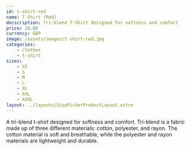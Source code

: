 ```yaml
---
id: t-shirt-red
name: T-Shirt (Red)
decscription: Tri-blend T-Shirt designed for softness and comfort
price: 18.00
currency: GBP
image: /assets/images/t-shirt-red.jpg
categories:
    - clothes
    - t-shirt
sizes:
    - XS
    - S
    - M
    - L
    - XL
    - XXL
    - XXXL
layout: ../layouts/SizePickerProductLayout.astro
---
```


A tri-blend t-shirt designed for softness and comfort. Tri-blend is a fabric made up of three different materials: cotton, polyester, and rayon. The cotton material is soft and breathable, while the polyester and rayon materials are lightweight and durable.